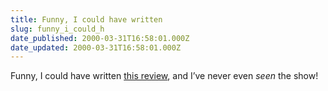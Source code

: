 ```yaml
---
title: Funny, I could have written
slug: funny_i_could_h
date_published: 2000-03-31T16:58:01.000Z
date_updated: 2000-03-31T16:58:01.000Z
---
```


Funny, I could have written [this review](http://wallofsound.go.com/news/stories/mariahcarey033000.html), and I’ve never even *seen* the show!
